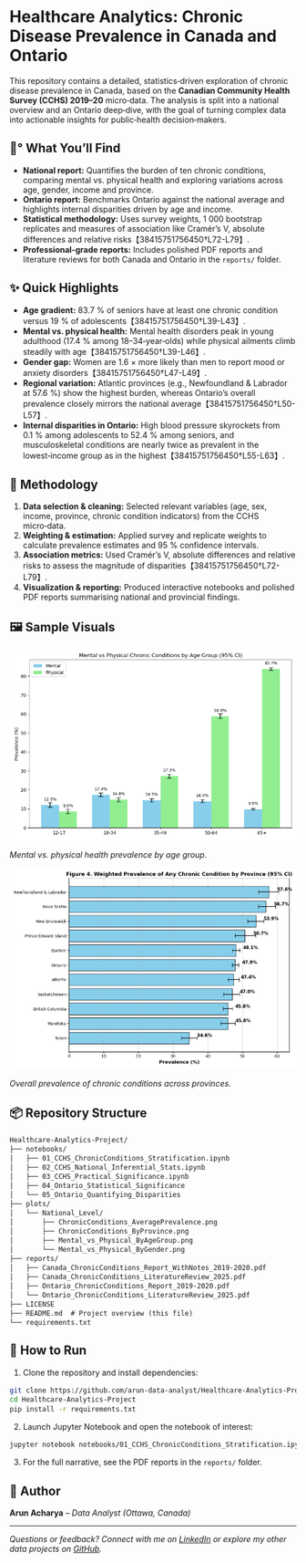 # Healthcare Analytics: Chronic Disease Prevalence in Canada and Ontario

This repository contains a detailed, statistics‑driven exploration of chronic disease prevalence in Canada, based on the **Canadian Community Health Survey (CCHS) 2019–20** micro‑data. The analysis is split into a national overview and an Ontario deep‑dive, with the goal of turning complex data into actionable insights for public‑health decision‑makers.

## 🗾° What You’ll Find

- **National report:** Quantifies the burden of ten chronic conditions, comparing mental vs. physical health and exploring variations across age, gender, income and province.
- **Ontario report:** Benchmarks Ontario against the national average and highlights internal disparities driven by age and income.
- **Statistical methodology:** Uses survey weights, 1 000 bootstrap replicates and measures of association like Cramér’s V, absolute differences and relative risks【38415751756450†L72-L79】.
- **Professional‑grade reports:** Includes polished PDF reports and literature reviews for both Canada and Ontario in the `reports/` folder.

## ✨ Quick Highlights

- **Age gradient:** 83.7 % of seniors have at least one chronic condition versus 19 % of adolescents【38415751756450†L39-L43】.
- **Mental vs. physical health:** Mental health disorders peak in young adulthood (17.4 % among 18–34‑year‑olds) while physical ailments climb steadily with age【38415751756450†L39-L46】.
- **Gender gap:** Women are 1.6 × more likely than men to report mood or anxiety disorders【38415751756450†L47-L49】.
- **Regional variation:** Atlantic provinces (e.g., Newfoundland & Labrador at 57.6 %) show the highest burden, whereas Ontario’s overall prevalence closely mirrors the national average【38415751756450†L50-L57】.
- **Internal disparities in Ontario:** High blood pressure skyrockets from 0.1 % among adolescents to 52.4 % among seniors, and musculoskeletal conditions are nearly twice as prevalent in the lowest‑income group as in the highest【38415751756450†L55-L63】.

## 🥬 Methodology

1. **Data selection & cleaning:** Selected relevant variables (age, sex, income, province, chronic condition indicators) from the CCHS micro‑data.
2. **Weighting & estimation:** Applied survey and replicate weights to calculate prevalence estimates and 95 % confidence intervals.
3. **Association metrics:** Used Cramér’s V, absolute differences and relative risks to assess the magnitude of disparities【38415751756450†L72-L79】.
4. **Visualization & reporting:** Produced interactive notebooks and polished PDF reports summarising national and provincial findings.

## 🖼 Sample Visuals

![National: Mental vs Physical by Age](plots/National_Level/Mental_vs_Physical_ByAgeGroup.png)

*Mental vs. physical health prevalence by age group.*

![National: Chronic Conditions by Province](plots/National_Level/ChronicConditions_ByProvince.png)

*Overall prevalence of chronic conditions across provinces.*

## 📦 Repository Structure

```
Healthcare-Analytics-Project/
├── notebooks/
│   ├── 01_CCHS_ChronicConditions_Stratification.ipynb
│   ├── 02_CCHS_National_Inferential_Stats.ipynb
│   ├── 03_CCHS_Practical_Significance.ipynb
│   ├── 04_Ontario_Statistical_Significance
│   └── 05_Ontario_Quantifying_Disparities
├── plots/
│   └── National_Level/
│       ├── ChronicConditions_AveragePrevalence.png
│       ├── ChronicConditions_ByProvince.png
│       ├── Mental_vs_Physical_ByAgeGroup.png
│       └── Mental_vs_Physical_ByGender.png
├── reports/
│   ├── Canada_ChronicConditions_Report_WithNotes_2019-2020.pdf
│   ├── Canada_ChronicConditions_LiteratureReview_2025.pdf
│   ├── Ontario_ChronicConditions_Report_2019-2020.pdf
│   └── Ontario_ChronicConditions_LiteratureReview_2025.pdf
├── LICENSE
├── README.md  # Project overview (this file)
└── requirements.txt
```

## 🏃 How to Run

1. Clone the repository and install dependencies:

```bash
git clone https://github.com/arun-data-analyst/Healthcare-Analytics-Project.git
cd Healthcare-Analytics-Project
pip install -r requirements.txt
```

2. Launch Jupyter Notebook and open the notebook of interest:

```bash
jupyter notebook notebooks/01_CCHS_ChronicConditions_Stratification.ipynb
```

3. For the full narrative, see the PDF reports in the `reports/` folder.

## 👤 Author

**Arun Acharya** – *Data Analyst (Ottawa, Canada)*

---

*Questions or feedback? Connect with me on [LinkedIn](https://www.linkedin.com/in/arun-acharya-26077a362) or explore my other data projects on [GitHub](https://github.com/arun-data-analyst).*
